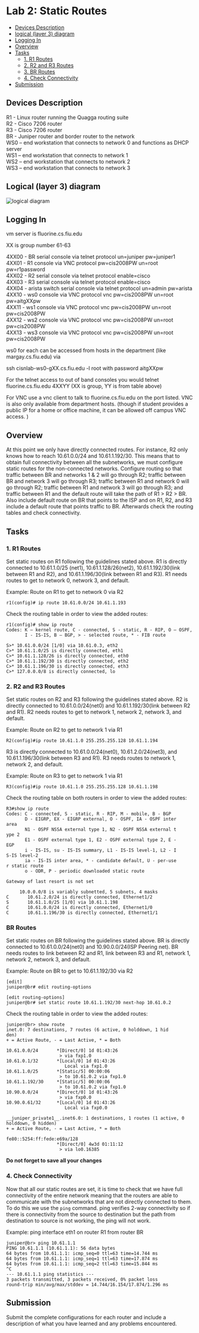 # Lab 2: Static Routes
- [Devices Description](#devices)
- [logical (layer 3) diagram](#diagram)
- [Logging In](#login)
- [Overview](#overview)
- [Tasks](#tasks)
  - [1. R1 Routes](#R1routes)
  - [2. R2 and R3 Routes](#R2&3routes)
  - [3. BR Routes](#BRroutes)
  - [4. Check Connectivity](#connectivity)
- [Submission](#submission)
  
## <a name="devices"></a> Devices Description

R1 - Linux router running the Quagga routing suite <br>
R2 - Cisco 7206 router <br>
R3 - Cisco 7206 router <br>
BR - Juniper router and border router to the network <br>
WS0 – end workstation that connects to network 0 and functions as DHCP server <br>
WS1 – end workstation that connects to network 1 <br>
WS2 – end workstation that connects to network 2 <br>
WS3 – end workstation that connects to network 3 <br>

## <a name="diagram"></a> Logical (layer 3) diagram
![logical diagram](https://users.cs.fiu.edu/~esj/cnt4504/figs/logical-a.png)

## <a name="login"></a> Logging In
vm server is fluorine.cs.fiu.edu

XX is group number 61-63

4XX00   - BR serial console via telnet protocol un=juniper pw=juniper1 <br>
4XX01   - R1 console via VNC protocol pw=cis2008PW un=root pw=r1password <br>
4XX02   - R2 serial console via telnet protocol enable=cisco <br>
4XX03   - R3 serial console via telnet protocol enable=cisco <br>
4XX04   - arista switch serial console via telnet protocol un=admin pw=arista <br>
4XX10   - ws0 console via VNC protocol vnc pw=cis2008PW un=root pw=aitgXXpw <br>
4XX11   - ws1 console via VNC protocol vnc pw=cis2008PW un=root pw=cis2008PW <br>
4XX12   - ws2 console via VNC protocol vnc pw=cis2008PW un=root pw=cis2008PW <br>
4XX13   - ws3 console via VNC protocol vnc pw=cis2008PW un=root pw=cis2008PW

ws0 for each can be accessed from hosts in the department (like 
margay.cs.fiu.edu) via

ssh cisnlab-ws0-gXX.cs.fiu.edu -l root with password aitgXXpw


For the telnet access to out of band consoles you would 
telnet fluorine.cs.fiu.edu 4XXYY  (XX is group, YY is 
from table above)

For VNC use a vnc client to talk to fluorine.cs.fiu.edu
on the port listed.  VNC is also only available from 
department hosts.  (though if student provides a public 
IP for a home or office machine, it can be allowed off campus
VNC access. )

## <a name="overview"></a> Overview
At this point we only have directly connected routes. For instance, R2 only knows how to reach 10.61.0.0/24 and 10.61.1.192/30. This means that to obtain full connectivity between all the subnetworks, we must configure static routes for the non-connected networks. Configure routing so that traffic between BR and networks 1 & 2 will go through R2; traffic between BR and network 3 will go through R3; traffic between R1 and network 0 will go through R2; traffic between R1 and network 3 will go through R3; and traffic between R1 and the default route will take the path of R1 > R2 > BR. Also include default route on BR that points to the ISP and on R1, R2, and R3 include a default route that points traffic to BR. Afterwards check the routing tables and check connectivity.

## <a name="tasks"></a> Tasks
### <a name="R1routes"></a> 1. R1 Routes
Set static routes on R1 following the guidelines stated above.
R1 is directly connected to 10.61.1.0/25 (net1), 10.61.1.128/26(net2), 10.61.1.192/30(link between R1 and R2), and 10.61.1.196/30(link between R1 and R3). R1 needs routes to get to network 0, network 3, and default. 

Example: Route on R1 to get to network 0 via R2
```
r1(config)# ip route 10.61.0.0/24 10.61.1.193
```

Check the routing table in order to view the added routes:
```
r1(config)# show ip route
Codes: K – kernel route, C - connected, S - static, R - RIP, O – OSPF,
       I - IS-IS, B – BGP, > - selected route, * - FIB route

S>* 10.61.0.0/24 [1/0] via 10.61.0.3, eth2
C>* 10.61.1.0/25 is directly connected, eth1
C>* 10.61.1.128/26 is directly connected, eth0
C>* 10.61.1.192/30 is directly connected, eth2
C>* 10.61.1.196/30 is directly connected, eth3
C>* 127.0.0.0/8 is directly connected, lo
```

### <a name="R2&3routes"></a> 2. R2 and R3 Routes
Set static routes on R2 and R3 following the guidelines stated above.
R2 is directly connected to 10.61.0.0/24(net0) and 10.61.1.192/30(link between R2 and R1). R2 needs routes to get to network 1, network 2, network 3, and default.

Example: Route on R2 to get to network 1 via R1 
```
R2(config)#ip route 10.61.1.0 255.255.255.128 10.61.1.194
```

R3 is directly connected to 10.61.0.0/24(net0), 10.61.2.0/24(net3), and 10.61.1.196/30(link between R3 and R1). R3 needs routes to network 1, network 2, and default.

Example: Route on R3 to get to network 1 via R1
```
R3(config)#ip route 10.61.1.0 255.255.255.128 10.61.1.198
```

Check the routing table on both routers in order to view the added routes:
```
R3#show ip route
Codes: C - connected, S - static, R - RIP, M - mobile, B - BGP
       D - EIGRP, EX - EIGRP external, O - OSPF, IA - OSPF inter                                                                    area
       N1 - OSPF NSSA external type 1, N2 - OSPF NSSA external t                                                                   ype 2
       E1 - OSPF external type 1, E2 - OSPF external type 2, E -                                                                    EGP
       i - IS-IS, su - IS-IS summary, L1 - IS-IS level-1, L2 - I                                                                   S-IS level-2
       ia - IS-IS inter area, * - candidate default, U - per-use                                                                   r static route
       o - ODR, P - periodic downloaded static route

Gateway of last resort is not set

     10.0.0.0/8 is variably subnetted, 5 subnets, 4 masks
C       10.61.2.0/24 is directly connected, Ethernet1/2
S       10.61.1.0/25 [1/0] via 10.61.1.198
C       10.61.0.0/24 is directly connected, Ethernet1/0
C       10.61.1.196/30 is directly connected, Ethernet1/1
```

### <a name="BRroutes"></a> BR Routes
Set static routes on BR following the guidelines stated above.
BR is directly connected to 10.61.0.0/24(net0) and 10.90.0.0/24(ISP Peering net). BR needs routes to link between R2 and R1, link between R3 and R1, network 1, network 2, network 3, and default.

Example: Route on BR to get to 10.61.1.192/30 via R2
```
[edit]
juniper@br# edit routing-options

[edit routing-options]
juniper@br# set static route 10.61.1.192/30 next-hop 10.61.0.2
```

Check the routing table in order to view the added routes:

```
juniper@br> show route
inet.0: 7 destinations, 7 routes (6 active, 0 holddown, 1 hid                                                                   den)
+ = Active Route, - = Last Active, * = Both

10.61.0.0/24       *[Direct/0] 1d 01:43:26
                    > via fxp1.0
10.61.0.1/32       *[Local/0] 1d 01:43:26
                      Local via fxp1.0
10.61.1.0/25       *[Static/5] 00:00:06
                    > to 10.61.0.2 via fxp1.0
10.61.1.192/30     *[Static/5] 00:00:06
                    > to 10.61.0.2 via fxp1.0
10.90.0.0/24       *[Direct/0] 1d 01:43:26
                    > via fxp0.0
10.90.0.61/32      *[Local/0] 1d 01:43:26
                      Local via fxp0.0

__juniper_private1__.inet6.0: 1 destinations, 1 routes (1 active, 0 holddown, 0 hidden)
+ = Active Route, - = Last Active, * = Both

fe80::5254:ff:fede:e69a/128
                   *[Direct/0] 4w3d 01:11:12
                    > via lo0.16385
```

**Do not forget to save all your changes**

### <a name="connectivity"></a> 4. Check Connectivity
Now that all our static routes are set, it is time to check that we have full connectivity of the entire network meaning that the routers are able to communicate with the subnetworks that are not directly connected to them. To do this we use the `ping` command. ping verifies 2-way connectivity so if there is connectivity from the source to destination but the path from destination to source is not working, the ping will not work.

Example: ping interface eth1 on router R1 from router BR
```
juniper@br> ping 10.61.1.1
PING 10.61.1.1 (10.61.1.1): 56 data bytes
64 bytes from 10.61.1.1: icmp_seq=0 ttl=63 time=14.744 ms
64 bytes from 10.61.1.1: icmp_seq=1 ttl=63 time=17.874 ms
64 bytes from 10.61.1.1: icmp_seq=2 ttl=63 time=15.844 ms
^C
--- 10.61.1.1 ping statistics ---
3 packets transmitted, 3 packets received, 0% packet loss
round-trip min/avg/max/stddev = 14.744/16.154/17.874/1.296 ms
```

## <a name="submission"></a> Submission
Submit the complete configurations for each router and include a description of what you have learned and any problems encountered. 
